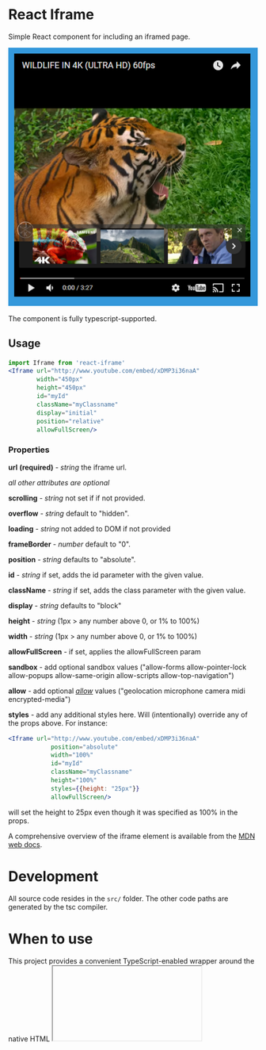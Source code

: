 # React Iframe

Simple React component for including an iframed page.

![Youtube in an iframe](screenshot.PNG)

The component is fully typescript-supported.

## Usage

```jsx
import Iframe from 'react-iframe'
<Iframe url="http://www.youtube.com/embed/xDMP3i36naA"
        width="450px"
        height="450px"
        id="myId"
        className="myClassname"
        display="initial"
        position="relative"
        allowFullScreen/>
```
            
### Properties

**url** **(required)** - *string* the iframe url.

_all other attributes are optional_

**scrolling** - *string* not set if if not provided.

**overflow** - *string* default to "hidden".

**loading** - *string* not added to DOM if not provided

**frameBorder** - *number* default to "0".

**position** - *string* defaults to "absolute".

**id** - *string* if set, adds the id parameter with the given value.

**className** - *string* if set, adds the class parameter with the given value.

**display** - *string* defaults to "block"

**height** - *string* (1px > any number above 0, or 1% to 100%)

**width** - *string* (1px > any number above 0, or 1% to 100%)

**allowFullScreen** - if set, applies the allowFullScreen param

**sandbox** - add optional sandbox values ("allow-forms allow-pointer-lock allow-popups allow-same-origin allow-scripts allow-top-navigation")

**allow** - add optional [_allow_](https://dev.chromium.org/Home/chromium-security/deprecating-permissions-in-cross-origin-iframes#TOC-To-continue-to-use-permissions-from-iframes-on-your-website) values ("geolocation microphone camera midi encrypted-media")

**styles** - add any additional styles here. Will (intentionally) override any of the props 
above. For instance:
```jsx
<Iframe url="http://www.youtube.com/embed/xDMP3i36naA"
            position="absolute"
            width="100%"
            id="myId"
            className="myClassname"
            height="100%"
            styles={{height: "25px"}}
            allowFullScreen/>
```

will set the height to 25px even though it was specified as 100% in the props.

A comprehensive overview of the iframe element is available from the [MDN web docs](https://developer.mozilla.org/en-US/docs/Web/HTML/Element/iframe).

# Development

All source code resides in the `src/` folder. The other code paths are generated by the tsc compiler. 

# When to use

This project provides a convenient TypeScript-enabled wrapper around the native HTML <iframe> tag. You can achieve the same functionality with the native tag. You do not need to use TypeScript in your project to consume this library. 
